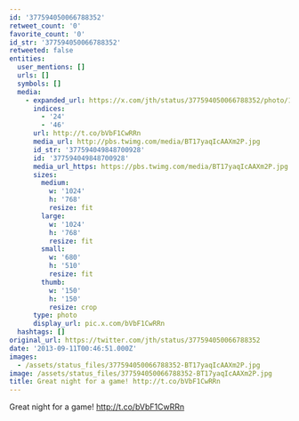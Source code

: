 ```yaml
---
id: '377594050066788352'
retweet_count: '0'
favorite_count: '0'
id_str: '377594050066788352'
retweeted: false
entities:
  user_mentions: []
  urls: []
  symbols: []
  media:
    - expanded_url: https://x.com/jth/status/377594050066788352/photo/1
      indices:
        - '24'
        - '46'
      url: http://t.co/bVbF1CwRRn
      media_url: http://pbs.twimg.com/media/BT17yaqIcAAXm2P.jpg
      id_str: '377594049848700928'
      id: '377594049848700928'
      media_url_https: https://pbs.twimg.com/media/BT17yaqIcAAXm2P.jpg
      sizes:
        medium:
          w: '1024'
          h: '768'
          resize: fit
        large:
          w: '1024'
          h: '768'
          resize: fit
        small:
          w: '680'
          h: '510'
          resize: fit
        thumb:
          w: '150'
          h: '150'
          resize: crop
      type: photo
      display_url: pic.x.com/bVbF1CwRRn
  hashtags: []
original_url: https://twitter.com/jth/status/377594050066788352
date: '2013-09-11T00:46:51.000Z'
images:
  - /assets/status_files/377594050066788352-BT17yaqIcAAXm2P.jpg
image: /assets/status_files/377594050066788352-BT17yaqIcAAXm2P.jpg
title: Great night for a game! http://t.co/bVbF1CwRRn
---
```


Great night for a game! http://t.co/bVbF1CwRRn